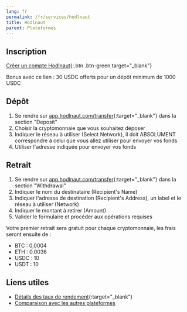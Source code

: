 ```yaml
---
lang: fr
permalink: /fr/services/hodlnaut
title: Hodlnaut
parent: Plateformes
---
```


## Inscription

[Créer un compte Hodlnaut](https://www.hodlnaut.com/join/3R13Fk6HV){:.btn .btn-green target="_blank"}

Bonus avec ce lien : 30 USDC offerts pour un dépôt minimum de 1000 USDC


## Dépôt
1. Se rendre sur [app.hodlnaut.com/transfer](https://app.hodlnaut.com/transfer){:target="_blank"} dans la section "Deposit"
2. Choisir la cryptomonnaie que vous souhaitez déposer
3. Indiquer le réseau à utiliser (Select Network), il doit ABSOLUMENT correspondre à celui que vous allez utiliser pour envoyer vos fonds
4. Utiliser l'adresse indiquée pour envoyer vos fonds


## Retrait

1. Se rendre sur [app.hodlnaut.com/transfer](https://app.hodlnaut.com/transfer){:target="_blank"} dans la section "Withdrawal"
2. Indiquer le nom du destinataire (Recipient's Name)
3. Indiquer l'adresse de destination (Recipient's Address), un label et le réseau à utiliser (Network)
4. Indiquer le montant à retirer (Amount)
5. Valider le formulaire et procéder aux opérations requises

Votre premier retrait sera gratuit pour chaque cryptomonnaie, les frais seront ensuite de :
- BTC : 0,0004
- ETH : 0.0036
- USDC : 10
- USDT : 10


## Liens utiles
- [Détails des taux de rendement](https://www.hodlnaut.com/rates){:target="_blank"}
- [Comparaison avec les autres plateformes](/fr/services/#pourcentages-annuels-de-rendement)
